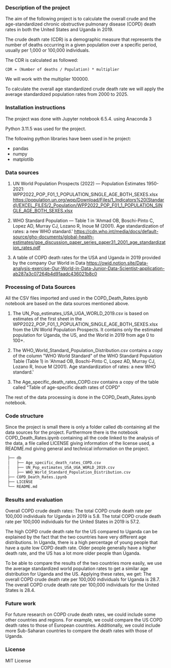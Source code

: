### Description of the project
The aim of the following project is to calculate the overall crude and the age-standardized chronic obstructive pulmonary disease (COPD) death rates in both the United States and Uganda in 2019.

The crude death rate (CDR) is a demographic measure that represents the number of deaths occurring in a given population over a specific period, usually per 1,000 or 100,000 individuals.

The CDR is calculated as followed:

    CDR = (Number of deaths / Population) * multiplier

We will work with the multiplier 100000.

To calculate the overall age standardized crude death rate we will apply the average standardized population rates from 2000 to 2025.


### Installation instructions
The project was done with Jupyter notebook 6.5.4. using Anaconda 3 

Python 3.11.5 was used for the project.

The following python libraries have been used in he project:
 - pandas
 - numpy
 - matplotlib


### Data sources
1. UN World Population Prospects (2022) — Population Estimates 1950-2021: WPP2022_POP_F01_1_POPULATION_SINGLE_AGE_BOTH_SEXES.xlsx
  https://population.un.org/wpp/Download/Files/1_Indicators%20(Standard)/EXCEL_FILES/2_Population/WPP2022_POP_F01_1_POPULATION_SINGLE_AGE_BOTH_SEXES.xlsx
   
2. WHO Standard Population — Table 1 in 'Ahmad OB, Boschi-Pinto C, Lopez AD, Murray CJ, Lozano R, Inoue M (2001). Age standardization of rates: a new WHO standard.'
   https://cdn.who.int/media/docs/default-source/gho-documents/global-health-estimates/gpe_discussion_paper_series_paper31_2001_age_standardization_rates.pdf
  
3. A table of COPD death rates for the USA and Uganda in 2019 provided by the company Our World in Data
   https://owid.notion.site/Data-analysis-exercise-Our-World-in-Data-Junior-Data-Scientist-application-ab287a3c07264b4d91aadc436021b8c0


### Processing of Data Sources
All the CSV files imported and used in the COPD_Death_Rates.ipynb notebook are based on the data sources mentioned above.

1. The UN_Pop_estimates_USA_UGA_WORLD_2019.csv is based on estimates of the first sheet in the WPP2022_POP_F01_1_POPULATION_SINGLE_AGE_BOTH_SEXES.xlsx from the UN World Population Prospects. It contains     only the estimated population for Uganda, the US, and the World in 2019 from age 0 to 100+.
   
2. The WHO_World_Standard_Population_Distribution.csv contains a copy of the column "WHO World Standard" of the WHO Standard Population Table (Table 1) in 'Ahmad OB, Boschi-Pinto C, Lopez AD, Murray CJ,     Lozano R, Inoue M (2001). Age standardization of rates: a new WHO standard.'
  
3. The Age_specific_death_rates_COPD.csv contains a copy of the table called "Table of age-specific death rates of COPD"

The rest of the data processing is done in the COPD_Death_Rates.ipynb notebook.


### Code structure
Since the project is small there is only a folder called db containing all the data sources for the project. Furthermore there is the notebook COPD_Death_Rates.ipynb containing all the code linked to the analysis of the data, a file called LICENSE giving information of the license used, a README.md giving general and technical information on the project. 
``` bash
 ├── db
 │   ├── Age_specific_death_rates_COPD.csv
 │   ├── UN_Pop_estimates_USA_UGA_WORLD_2019.csv
 │   ├── WHO_World_Standard_Population_Distribution.csv
 ├── COPD_Death_Rates.ipynb
 ├── LICENSE
 └── README.md
```

### Results and evaluation
Overall COPD crude death rates: The total COPD crude death rate per 100,000 individuals for Uganda in 2019 is 5.8. The total COPD crude death rate per 100,000 individuals for the United States in 2019 is 57.2.

The high COPD crude death rate for the US compared to Uganda can be explained by the fact that the two countries have very different age distributions. In Uganda, there is a high percentage of young people that have a quite low COPD death rate. Older people generally have a higher death rate, and the US has a lot more older people than Uganda.

To be able to compare the results of the two countries more easily, we use the average standardized world population rates to get a similar age distribution for Uganda and the US. Applying these rates, we get: The overall COPD crude death rate per 100,000 individuals for Uganda is 28.7. The overall COPD crude death rate per 100,000 individuals for the United States is 28.4.


### Future work
For future research on COPD crude death rates, we could include some other countries and regions. For example, we could compare the US COPD death rates to those of European countries. Additionally, we could include more Sub-Saharan countries to compare the death rates with those of Uganda.


### License
MIT License
